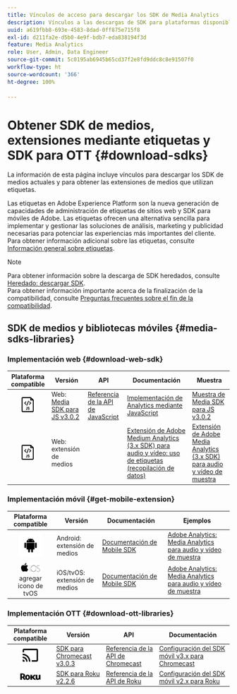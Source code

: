 ```yaml
---
title: Vínculos de acceso para descargar los SDK de Media Analytics
description: Vínculos a las descargas de SDK para plataformas disponibles, como Android, iOS, JavaScript, Chromecast y Roku.
uuid: a619fbb8-693e-4583-8dad-0ff875e715f8
exl-id: d211fa2e-d5b0-4e9f-bdb7-eda838194f3d
feature: Media Analytics
role: User, Admin, Data Engineer
source-git-commit: 5c0195ab6945b65cd37f2e8fd9ddc8c8e91507f0
workflow-type: ht
source-wordcount: '366'
ht-degree: 100%

---
```


# Obtener SDK de medios, extensiones mediante etiquetas y SDK para OTT {#download-sdks}

La información de esta página incluye vínculos para descargar los SDK de medios actuales y para obtener las extensiones de medios que utilizan etiquetas.

Las etiquetas en Adobe Experience Platform son la nueva generación de capacidades de administración de etiquetas de sitios web y SDK para móviles de Adobe. Las etiquetas ofrecen una alternativa sencilla para implementar y gestionar las soluciones de análisis, marketing y publicidad necesarias para potenciar las experiencias más importantes del cliente. Para obtener información adicional sobre las etiquetas, consulte [Información general sobre etiquetas](https://experienceleague.adobe.com/docs/platform-learn/data-collection/overview.html?lang=es).


>[!NOTE]
>
>Para obtener información sobre la descarga de SDK heredados, consulte [Heredado: descargar SDK](/help/legacy/legacy-download-sdks.md).<br>
>Para obtener información importante acerca de la finalización de la compatibilidad, consulte [Preguntas frecuentes sobre el fin de la compatibilidad](/help/additional-resources/end-of-support-faqs.md).

## SDK de medios y bibliotecas móviles {#media-sdks-libraries}

### Implementación web {#download-web-sdk}

| Plataforma compatible | Versión |  API   |  Documentación  |  Muestra  |
|:---:|---|---|---|---|
| ![Icono de JavaScript](assets/javascript-icon.png) | Web: [Media SDK para JS v3.0.2](https://github.com/Adobe-Marketing-Cloud/media-sdks/releases/tag/js-v3.0.2) | [Referencia de la API de JavaScript](https://adobe-marketing-cloud.github.io/media-sdks/reference/javascript_3x/index.html) | [Implementación de Analytics mediante JavaScript](/help/implementation/media-sdk/setup/web-implementation.md) | [Muestra de Media SDK para JS v3.0.2](https://github.com/Adobe-Marketing-Cloud/media-sdks/tree/master/sdks/js/3.x) |
| ![Icono de JavaScript](assets/javascript-icon.png) | Web: extensión de medios |  | [Extensión de Adobe Medium Analytics (3.x SDK) para audio y vídeo: uso de etiquetas (recopilación de datos)](https://experienceleague.adobe.com/docs/experience-platform/tags/extensions/adobe/media-analytics-3x/overview.html?lang=es) | [Extensión de Adobe Media Analytics (3.x SDK) para audio y vídeo de muestra](https://github.com/Adobe-Marketing-Cloud/media-sdks/tree/master/samples/launch/js/3.x) |

### Implementación móvil {#get-mobile-extension}

| Plataforma compatible | Versión |  Documentación   |  Ejemplos  |
|:---:|---|---|---|
| ![Icono de Android](assets/android-icon.png) | Android: extensión de medios | [Documentación de Mobile SDK](https://developer.adobe.com/client-sdks/documentation/adobe-media-analytics/) | [Adobe Analytics: Media Analytics para audio y vídeo de muestra](https://github.com/Adobe-Marketing-Cloud/media-sdks/tree/master/samples/launch/mobile/android) |
| ![Icono de Apple iOS ](assets/ios-icon.png)<br> agregar icono de tvOS | iOS/tvOS: extensión de medios | [Documentación de Mobile SDK](https://developer.adobe.com/client-sdks/documentation/adobe-media-analytics/) | [Adobe Analytics: Media Analytics para audio y vídeo de muestra](https://github.com/adobe/aepsdk-media-ios/tree/main/TestApp) |

### Implementación OTT {#download-ott-libraries}

| Plataforma compatible | Versión |  API   |  Documentación  |
|:---:|---|---|---|
| ![Icono de Chromecast](assets/chromecast-icon.png) | [SDK para Chromecast v3.0.3](https://github.com/Adobe-Marketing-Cloud/media-sdks/releases/tag/chromecast-v3.0.3) | [Referencia de la API de Chromecast](https://adobe-marketing-cloud.github.io/media-sdks/reference/chromecast/) | [Configuración del SDK móvil v3.x para Chromecast](/help/implementation/media-sdk/setup/set-up-chromecast.md) |
| ![Icono de Roku](assets/roku-icon.png) | [SDK para Roku v2.2.6](https://github.com/Adobe-Marketing-Cloud/media-sdks/releases/tag/roku-v2.2.6) | [Referencia de la API de Roku](/help/implementation/media-sdk/setup/set-up-roku.md) | [Configuración del SDK móvil v2.x para Roku](/help/implementation/media-sdk/setup/set-up-roku.md) |
